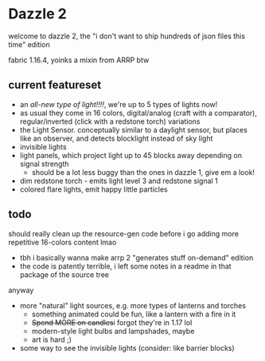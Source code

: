 Dazzle 2
========

welcome to dazzle 2, the "i don't want to ship hundreds of json files this time" edition

fabric 1.16.4, yoinks a mixin from ARRP btw

## current featureset

* an *all-new type of light!!!!*, we're up to 5 types of lights now!
* as usual they come in 16 colors, digital/analog (craft with a comparator), regular/inverted (click with a redstone torch) variations
* the Light Sensor. conceptually similar to a daylight sensor, but places like an observer, and detects blocklight instead of sky light
* invisible lights
* light panels, which project light up to 45 blocks away depending on signal strength
  * should be a lot less buggy than the ones in dazzle 1, give em a look!
* dim redstone torch - emits light level 3 and redstone signal 1
* colored flare lights, emit happy little particles 

## todo

should really clean up the resource-gen code before i go adding more repetitive 16-colors content lmao
* tbh i basically wanna make arrp 2 "generates stuff on-demand" edition
* the code is patently terrible, i left some notes in a readme in that package of the source tree

anyway

* more "natural" light sources, e.g. more types of lanterns and torches
  * something animated could be fun, like a lantern with a fire in it
  * ~~Spend MORE on candles~~i forgot they're in 1.17 lol
  * modern-style light bulbs and lampshades, maybe
  * art is hard ;)
* some way to see the invisible lights (consider: like barrier blocks)